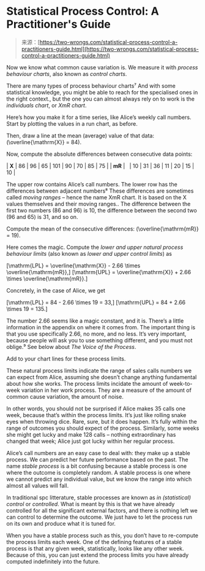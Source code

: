 <!--yml
category: 未分类
date: 2024-05-27 14:41:04
-->

# Statistical Process Control: A Practitioner's Guide

> 来源：[https://two-wrongs.com/statistical-process-control-a-practitioners-guide.html](https://two-wrongs.com/statistical-process-control-a-practitioners-guide.html)

Now we know what common cause variation is. We measure it with *process behaviour charts*, also known as *control charts*.

There are many types of process behaviour charts⁷ And with some statistical knowledge, you might be able to reach for the specialised ones in the right context., but the one you can almost always rely on to work is the *individuals chart*, or *XmR chart*.

Here’s how you make it for a time series, like Alice’s weekly call numbers. Start by plotting the values in a run chart, as before.

Then, draw a line at the mean (average) value of that data: \(\overline{\mathrm{X}} = 84\).

Now, compute the absolute differences between consecutive data points:

| **X** | 86 | 96 | 65 | 101 | 90 | 70 | 85 | 75 |
| **mR** |   | 10 | 31 | 36 | 11 | 20 | 15 | 10 |

The upper row contains Alice’s call numbers. The lower row has the differences between adjacent numbers⁸ These differences are sometimes called *moving ranges* – hence the name XmR chart. It is based on the X values themselves and their moving ranges.. The difference between the first two numbers (86 and 96) is 10, the difference between the second two (96 and 65) is 31, and so on.

Compute the mean of the consecutive differences: \(\overline{\mathrm{mR}} = 19\).

Here comes the magic. Compute the *lower and upper natural process behaviour limits* (also known as *lower and upper control limits*) as

\[\mathrm{LPL} = \overline{\mathrm{X}} - 2.66 \times \overline{\mathrm{mR}},\] \[\mathrm{UPL} = \overline{\mathrm{X}} + 2.66 \times \overline{\mathrm{mR}}.\]

Concretely, in the case of Alice, we get

\[\mathrm{LPL} = 84 - 2.66 \times 19 = 33,\] \[\mathrm{UPL} = 84 + 2.66 \times 19 = 135.\]

The number 2.66 seems like a magic constant, and it is. There’s a little information in the appendix on where it comes from. The important thing is that you use specifically 2.66, no more, and no less. It’s very important, because people will ask you to use something different, and you must not oblige.⁹ See below about *The Voice of the Process*.

Add to your chart lines for these process limits.

These natural process limits indicate the range of sales calls numbers we can expect from Alice, assuming she doesn’t change anything fundamental about how she works. The process limits incidate the amount of week-to-week variation in her work process. They are a measure of the amount of common cause variation, the amount of noise.

In other words, you should not be surprised if Alice makes 35 calls one week, because that’s within the process limits. It’s just like rolling snake eyes when throwing dice. Rare, sure, but it does happen. It’s fully within the range of outcomes you should expect of the process. Similarly, some weeks she might get lucky and make 128 calls – nothing extraordinary has changed that week; Alice just got lucky within her regular process.

Alice’s call numbers are an easy case to deal with: they make up a stable process. We can predict her future performance based on the past. The name *stable process* is a bit confusing because a stable process is one where the outcome is completely random. A stable process is one where we cannot predict any individual value, but we know the range into which almost all values will fall.

In traditional spc litterature, stable processes are known as *in (statistical) control* or *controlled*. What is meant by this is that we have already controlled for all the significant external factors, and there is nothing left we can control to determine the outcome. We just have to let the process run on its own and produce what it is tuned for.

When you have a stable process such as this, you don’t have to re-compute the process limits each week. One of the defining features of a stable process is that any given week, statistically, looks like any other week. Because of this, you can just extend the process limits you have already computed indefinitely into the future.